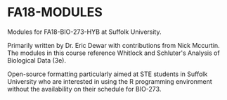 # FA18-MODULES
Modules for FA18-BIO-273-HYB at Suffolk University.

Primarily written by Dr. Eric Dewar with contributions from Nick Mccurtin. The modules in this course reference Whitlock and Schluter's Analysis of Biological Data (3e).

Open-source formatting particularly aimed at STE students in Suffolk University who are interested in using the R programming environment without the availability on their schedule for BIO-273.
